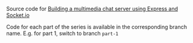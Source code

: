 Source code for [Building a multimedia chat server using Express and Socket.io](https://iabhishek.dev/post/building-a-multimedia-chat-app-using-expres-socketio-redis-and-docker-part-1) 

Code for each part of the series is available in the corresponding branch name. E.g. for part 1, switch to branch `part-1`
